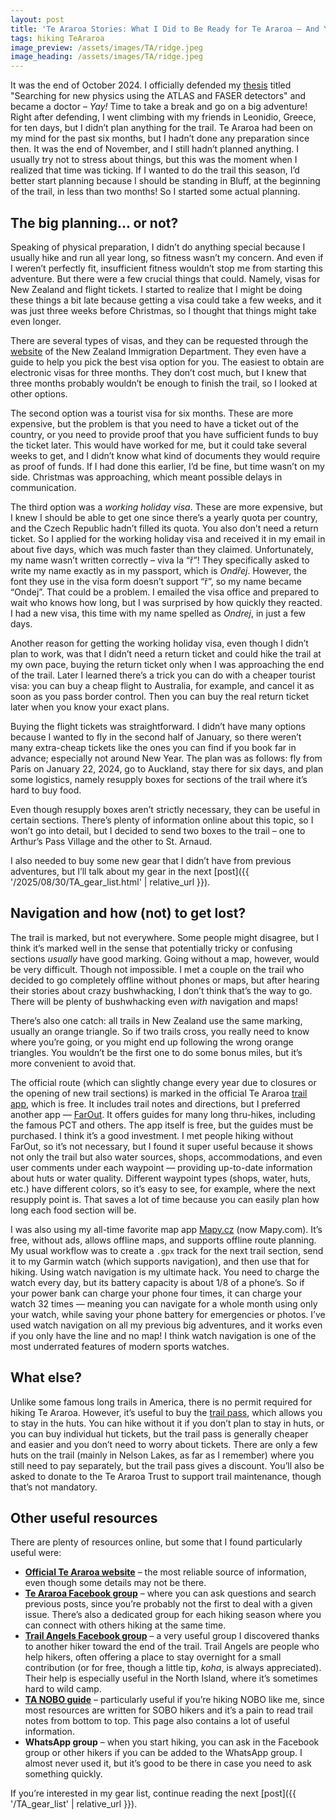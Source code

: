 ```yaml
---
layout: post
title: 'Te Araroa Stories: What I Did to Be Ready for Te Araroa – And You Can Too'
tags: hiking TeAraroa
image_preview: /assets/images/TA/ridge.jpeg
image_heading: /assets/images/TA/ridge.jpeg
---
```


It was the end of October 2024. I officially defended my [thesis](https://repository.cern/records/wp9p0-hkk75) titled "Searching for new physics using the ATLAS and FASER detectors" and became a doctor – *Yay!* Time to take a break and go on a big adventure! Right after defending, I went climbing with my friends in Leonidio, Greece, for ten days, but I didn’t plan anything for the trail. Te Araroa had been on my mind for the past six months, but I hadn’t done any preparation since then. It was the end of November, and I still hadn’t planned anything. I usually try not to stress about things, but this was the moment when I realized that time was ticking. If I wanted to do the trail this season, I’d better start planning because I should be standing in Bluff, at the beginning of the trail, in less than two months! So I started some actual planning.

## The big planning... or not?

Speaking of physical preparation, I didn’t do anything special because I usually hike and run all year long, so fitness wasn’t my concern. And even if I weren’t perfectly fit, insufficient fitness wouldn’t stop me from starting this adventure. But there were a few crucial things that could. Namely, visas for New Zealand and flight tickets. I started to realize that I might be doing these things a bit late because getting a visa could take a few weeks, and it was just three weeks before Christmas, so I thought that things might take even longer.

There are several types of visas, and they can be requested through the [website](https://www.immigration.govt.nz/visas/?page=1) of the New Zealand Immigration Department. They even have a guide to help you pick the best visa option for you. The easiest to obtain are electronic visas for three months. They don’t cost much, but I knew that three months probably wouldn’t be enough to finish the trail, so I looked at other options.  

The second option was a tourist visa for six months. These are more expensive, but the problem is that you need to have a ticket out of the country, or you need to provide proof that you have sufficient funds to buy the ticket later. This would have worked for me, but it could take several weeks to get, and I didn’t know what kind of documents they would require as proof of funds. If I had done this earlier, I’d be fine, but time wasn’t on my side. Christmas was approaching, which meant possible delays in communication.  

The third option was a *working holiday visa*. These are more expensive, but I knew I should be able to get one since there’s a yearly quota per country, and the Czech Republic hadn’t filled its quota. You also don’t need a return ticket. So I applied for the working holiday visa and received it in my email in about five days, which was much faster than they claimed. Unfortunately, my name wasn’t written correctly – viva la “ř”! They specifically asked to write my name exactly as in my passport, which is *Ondřej*. However, the font they use in the visa form doesn’t support “ř”, so my name became “Ondej”. That could be a problem. I emailed the visa office and prepared to wait who knows how long, but I was surprised by how quickly they reacted. I had a new visa, this time with my name spelled as *Ondrej*, in just a few days.

Another reason for getting the working holiday visa, even though I didn’t plan to work, was that I didn’t need a return ticket and could hike the trail at my own pace, buying the return ticket only when I was approaching the end of the trail. Later I learned there’s a trick you can do with a cheaper tourist visa: you can buy a cheap flight to Australia, for example, and cancel it as soon as you pass border control. Then you can buy the real return ticket later when you know your exact plans.

Buying the flight tickets was straightforward. I didn’t have many options because I wanted to fly in the second half of January, so there weren’t many extra-cheap tickets like the ones you can find if you book far in advance; especially not around New Year. The plan was as follows: fly from Paris on January 22, 2024, go to Auckland, stay there for six days, and plan some logistics, namely resupply boxes for sections of the trail where it’s hard to buy food.

Even though resupply boxes aren’t strictly necessary, they can be useful in certain sections. There’s plenty of information online about this topic, so I won’t go into detail, but I decided to send two boxes to the trail – one to Arthur’s Pass Village and the other to St. Arnaud.

I also needed to buy some new gear that I didn’t have from previous adventures, but I’ll talk about my gear in the next [post]({{ '/2025/08/30/TA_gear_list.html' | relative_url }}).

## Navigation and how (not) to get lost?

The trail is marked, but not everywhere. Some people might disagree, but I think it’s marked well in the sense that potentially tricky or confusing sections *usually* have good marking. Going without a map, however, would be very difficult. Though not impossible. I met a couple on the trail who decided to go completely offline without phones or maps, but after hearing their stories about crazy bushwhacking, I don’t think that’s the way to go. There will be plenty of bushwhacking even *with* navigation and maps!  

There’s also one catch: all trails in New Zealand use the same marking, usually an orange triangle. So if two trails cross, you really need to know where you’re going, or you might end up following the wrong orange triangles. You wouldn’t be the first one to do some bonus miles, but it’s more convenient to avoid that.

The official route (which can slightly change every year due to closures or the opening of new trail sections) is marked in the official Te Araroa [trail app](https://www.teararoa.org.nz/the-trail-app/), which is free. It includes trail notes and directions, but I preferred another app — [FarOut](https://faroutguides.com/). It offers guides for many long thru-hikes, including the famous PCT and others. The app itself is free, but the guides must be purchased. I think it’s a good investment. I met people hiking without FarOut, so it’s not necessary, but I found it super useful because it shows not only the trail but also water sources, shops, accommodations, and even user comments under each waypoint — providing up-to-date information about huts or water quality. Different waypoint types (shops, water, huts, etc.) have different colors, so it’s easy to see, for example, where the next resupply point is. That saves a lot of time because you can easily plan how long each food section will be.

I was also using my all-time favorite map app [Mapy.cz](https://mapy.com/en/turisticka?mobilepromo=1&x=11.3817622&y=48.5563849&z=7) (now Mapy.com). It’s free, without ads, allows offline maps, and supports offline route planning. My usual workflow was to create a `.gpx` track for the next trail section, send it to my Garmin watch (which supports navigation), and then use that for hiking. Using watch navigation is my ultimate hack. You need to charge the watch every day, but its battery capacity is about 1/8 of a phone’s. So if your power bank can charge your phone four times, it can charge your watch 32 times — meaning you can navigate for a whole month using only your watch, while saving your phone battery for emergencies or photos. I’ve used watch navigation on all my previous big adventures, and it works even if you only have the line and no map! I think watch navigation is one of the most underrated features of modern sports watches.

## What else?

Unlike some famous long trails in America, there is no permit required for hiking Te Araroa. However, it’s useful to buy the [trail pass](https://www.teararoa.org.nz/the-trail-pass/), which allows you to stay in the huts. You can hike without it if you don’t plan to stay in huts, or you can buy individual hut tickets, but the trail pass is generally cheaper and easier and you don’t need to worry about tickets. There are only a few huts on the trail (mainly in Nelson Lakes, as far as I remember) where you still need to pay separately, but the trail pass gives a discount. You’ll also be asked to donate to the Te Araroa Trust to support trail maintenance, though that’s not mandatory.

## Other useful resources

There are plenty of resources online, but some that I found particularly useful were:

* [**Official Te Araroa website**](https://www.teararoa.org.nz/) – the most reliable source of information, even though some details may not be there.
* [**Te Araroa Facebook group**](https://www.facebook.com/groups/26638669574) – where you can ask questions and search previous posts, since you’re probably not the first to deal with a given issue. There’s also a dedicated group for each hiking season where you can connect with others hiking at the same time.
* [**Trail Angels Facebook group**](https://www.facebook.com/groups/157838391506149) – a very useful group I discovered thanks to another hiker toward the end of the trail. Trail Angels are people who help hikers, often offering a place to stay overnight for a small contribution (or for free, though a little tip, *koha*, is always appreciated). Their help is especially useful in the North Island, where it’s sometimes hard to wild camp.
* [**TA NOBO guide**](https://teararoanobo.net/) – particularly useful if you’re hiking NOBO like me, since most resources are written for SOBO hikers and it’s a pain to read trail notes from bottom to top. This page also contains a lot of useful information.
* **WhatsApp group** – when you start hiking, you can ask in the Facebook group or other hikers if you can be added to the WhatsApp group. I almost never used it, but it’s good to be there in case you need to ask something quickly.

If you’re interested in my gear list, continue reading the next [post]({{ '/TA_gear_list' | relative_url }}).



